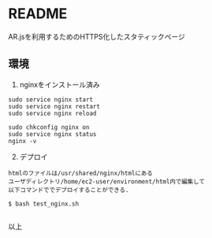 

# README

AR.jsを利用するためのHTTPS化したスタティックページ

## 環境

1. nginxをインストール済み
```
sudo service nginx start
sudo service nginx restart
sudo service nginx reload

sudo chkconfig nginx on
sudo service nginx status
nginx -v

```


2. デプロイ
```
htmlのファイルは/usr/shared/nginx/htmlにある
ユーザディレクトリ/home/ec2-user/environment/html内で編集して
以下コマンドででデプロイすることができる.

$ bash test_nginx.sh


```

以上